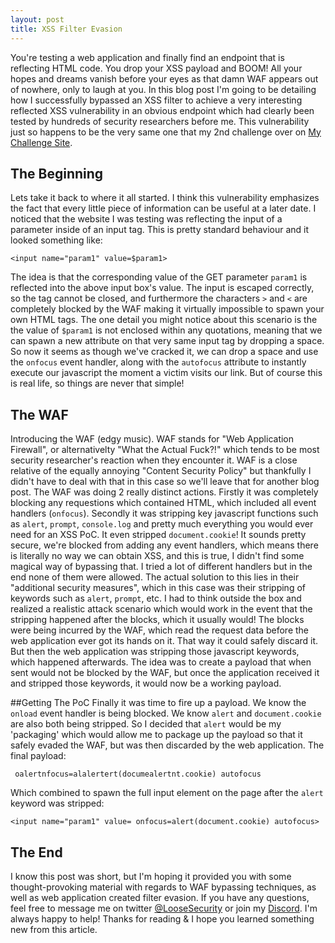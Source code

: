 ```yaml
---
layout: post
title: XSS Filter Evasion
---
```


You're testing a web application and finally find an endpoint that is reflecting HTML code. You drop your XSS payload and BOOM! All your hopes and dreams vanish before your eyes as that damn WAF appears out of nowhere, only to laugh at you.
In this blog post I'm going to be detailing how I successfully bypassed an XSS filter to achieve a very interesting reflected XSS vulnerability in an obvious endpoint which had clearly been tested by hundreds of security researchers before me.
This vulnerability just so happens to be the very same one that my 2nd challenge over on [My Challenge Site](http://m0z.altervista.org).

## The Beginning

Lets take it back to where it all started. I think this vulnerability emphasizes the fact that every little piece of information can be useful at a later date. I noticed that the website I was testing was reflecting the input of a parameter inside of an input tag. This is pretty standard behaviour and it looked something like:

```<input name="param1" value=$param1>```

The idea is that the corresponding value of the GET parameter `param1` is reflected into the above input box's value. The input is escaped correctly, so the tag cannot be closed, and furthermore the characters `>` and `<` are completely blocked by the WAF making it virtually impossible to spawn your own HTML tags.
The one detail you might notice about this scenario is the the value of `$param1` is not enclosed within any quotations, meaning that we can spawn a new attribute on that very same input tag by dropping a space.
So now it seems as though we've cracked it, we can drop a space and use the `onfocus` event handler, along with the `autofocus` attribute to instantly execute our javascript the moment a victim visits our link. But of course this is real life, so things are never that simple!

## The WAF

Introducing the WAF (edgy music). WAF stands for "Web Application Firewall", or alternativelty "What the Actual Fuck?!" which tends to be most security researcher's reaction when they encounter it. WAF is a close relative of the equally annoying "Content Security Policy" but thankfully I didn't have to deal with that in this case so we'll leave that for another blog post.
The WAF was doing 2 really distinct actions. Firstly it was completely blocking any requestions which contained HTML, which included all event handlers (`onfocus`). Secondly it was stripping key javascript functions such as `alert`, `prompt`, `console.log` and pretty much everything you would ever need for an XSS PoC. It even stripped `document.cookie`!
It sounds pretty secure, we're blocked from adding any event handlers, which means there is literally no way we can obtain XSS, and this is true, I didn't find some magical way of bypassing that. I tried a lot of different handlers but in the end none of them were allowed.
The actual solution to this lies in their "additional security measures", which in this case was their stripping of keywords such as `alert`, `prompt`, etc. I had to think outside the box and realized a realistic attack scenario which would work in the event that the stripping happened after the blocks, which it usually would!
The blocks were being incurred by the WAF, which read the request data before the web application ever got its hands on it. That way it could safely discard it. But then the web application was stripping those javascript keywords, which happened afterwards. The idea was to create a payload that when sent would not be blocked by the WAF, but once the application received it and stripped those keywords, it would now be a working payload.

##Getting The PoC
Finally it was time to fire up a payload. We know the `onload` event handler is being blocked. We know `alert` and `document.cookie` are also both being stripped.
So I decided that `alert` would be my 'packaging' which would allow me to package up the payload so that it safely evaded the WAF, but was then discarded by the web application.
The final payload:

` oalertnfocus=alalertert(documealertnt.cookie) autofocus`

Which combined to spawn the full input element on the page after the `alert` keyword was stripped:

`<input name="param1" value= onfocus=alert(document.cookie) autofocus>`

## The End
 I know this post was short, but I'm hoping it provided you with some thought-provoking material with regards to WAF bypassing techniques, as well as web application created filter evasion. If you have any questions, feel free to message me on twitter [@LooseSecurity](https://twitter.com/loosesecurity) or join my [Discord](https://discord.gg/qStuRZS). I'm always happy to help! Thanks for reading & I hope you learned something new from this article.
